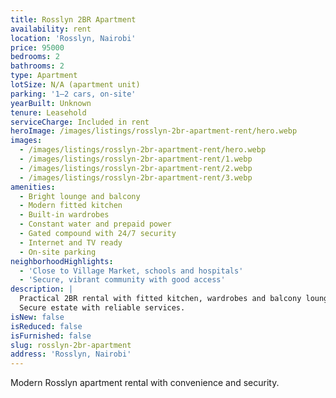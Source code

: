 ```yaml
---
title: Rosslyn 2BR Apartment
availability: rent
location: 'Rosslyn, Nairobi'
price: 95000
bedrooms: 2
bathrooms: 2
type: Apartment
lotSize: N/A (apartment unit)
parking: '1–2 cars, on-site'
yearBuilt: Unknown
tenure: Leasehold
serviceCharge: Included in rent
heroImage: /images/listings/rosslyn-2br-apartment-rent/hero.webp
images:
  - /images/listings/rosslyn-2br-apartment-rent/hero.webp
  - /images/listings/rosslyn-2br-apartment-rent/1.webp
  - /images/listings/rosslyn-2br-apartment-rent/2.webp
  - /images/listings/rosslyn-2br-apartment-rent/3.webp
amenities:
  - Bright lounge and balcony
  - Modern fitted kitchen
  - Built-in wardrobes
  - Constant water and prepaid power
  - Gated compound with 24/7 security
  - Internet and TV ready
  - On-site parking
neighborhoodHighlights:
  - 'Close to Village Market, schools and hospitals'
  - 'Secure, vibrant community with good access'
description: |
  Practical 2BR rental with fitted kitchen, wardrobes and balcony lounge.
  Secure estate with reliable services.
isNew: false
isReduced: false
isFurnished: false
slug: rosslyn-2br-apartment
address: 'Rosslyn, Nairobi'
---
```

Modern Rosslyn apartment rental with convenience and security.
